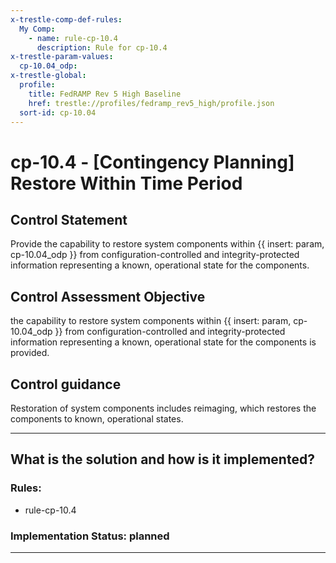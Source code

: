 ```yaml
---
x-trestle-comp-def-rules:
  My Comp:
    - name: rule-cp-10.4
      description: Rule for cp-10.4
x-trestle-param-values:
  cp-10.04_odp:
x-trestle-global:
  profile:
    title: FedRAMP Rev 5 High Baseline
    href: trestle://profiles/fedramp_rev5_high/profile.json
  sort-id: cp-10.04
---
```


# cp-10.4 - \[Contingency Planning\] Restore Within Time Period

## Control Statement

Provide the capability to restore system components within {{ insert: param, cp-10.04_odp }} from configuration-controlled and integrity-protected information representing a known, operational state for the components.

## Control Assessment Objective

the capability to restore system components within {{ insert: param, cp-10.04_odp }} from configuration-controlled and integrity-protected information representing a known, operational state for the components is provided.

## Control guidance

Restoration of system components includes reimaging, which restores the components to known, operational states.

______________________________________________________________________

## What is the solution and how is it implemented?

<!-- For implementation status enter one of: implemented, partial, planned, alternative, not-applicable -->

<!-- Note that the list of rules under ### Rules: is read-only and changes will not be captured after assembly to JSON -->

<!-- Add control implementation description here for control: cp-10.4 -->

### Rules:

  - rule-cp-10.4

### Implementation Status: planned

______________________________________________________________________
